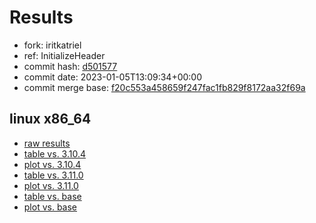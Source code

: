 # Results

- fork: iritkatriel
- ref: InitializeHeader
- commit hash: [d501577](https://github.com/iritkatriel/cpython/commit/d501577)
- commit date: 2023-01-05T13:09:34+00:00
- commit merge base: [f20c553a458659f247fac1fb829f8172aa32f69a](https://github.com/iritkatriel/cpython/commit/f20c553a458659f247fac1fb829f8172aa32f69a)

## linux x86_64

- [raw results](bm-20230105-linux-x86_64-iritkatriel-InitializeHeader-3.12.0a3+-d501577.json)
- [table vs. 3.10.4](bm-20230105-linux-x86_64-iritkatriel-InitializeHeader-3.12.0a3+-d501577-vs-3.10.4.md)
- [plot vs. 3.10.4](bm-20230105-linux-x86_64-iritkatriel-InitializeHeader-3.12.0a3+-d501577-vs-3.10.4.png)
- [table vs. 3.11.0](bm-20230105-linux-x86_64-iritkatriel-InitializeHeader-3.12.0a3+-d501577-vs-3.11.0.md)
- [plot vs. 3.11.0](bm-20230105-linux-x86_64-iritkatriel-InitializeHeader-3.12.0a3+-d501577-vs-3.11.0.png)
- [table vs. base](bm-20230105-linux-x86_64-iritkatriel-InitializeHeader-3.12.0a3+-d501577-vs-base.md)
- [plot vs. base](bm-20230105-linux-x86_64-iritkatriel-InitializeHeader-3.12.0a3+-d501577-vs-base.png)

